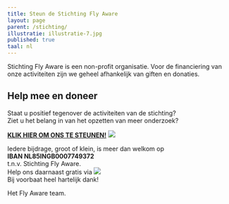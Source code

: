 ```yaml
---
title: Steun de Stichting Fly Aware
layout: page
parent: /stichting/
illustratie: illustratie-7.jpg
published: true
taal: nl
---
```


Stichting Fly Aware is een non-profit organisatie. Voor de financiering van onze activiteiten zijn we geheel afhankelijk van giften en donaties.

## Help mee en doneer
Staat u positief tegenover de activiteiten van de stichting?  
Ziet u het belang in van het opzetten van meer onderzoek?  

[<b>KLIK HIER OM ONS TE STEUNEN!</b>](/stichting/doneer-page/)
 <a href="https://useplink.com/payment/edcVW3wMearjzSRKy2RE"><img src="{{baseurl}}/assets/img/Fotolia_doneerknop-100px.jpg"></a>  

Iedere bijdrage, groot of klein, is meer dan welkom op  
<b>IBAN NL85INGB0007749372</b>  
t.n.v. Stichting Fly Aware.  
Help ons daarnaast gratis via <a href="/stichting/sponsorkliks/"><img src="{{baseurl}}/assets/img/logo-sponsorkliks.gif"></a>  
Bij voorbaat heel hartelijk dank!  

Het Fly Aware team.
